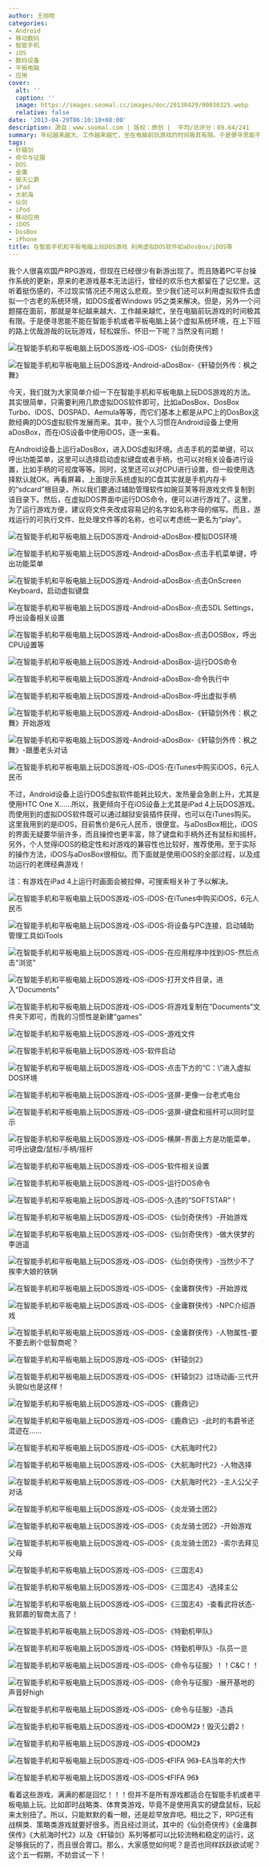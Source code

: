 ```yaml
---
author: 王旭晗
categories:
- Android
- 移动数码
- 智能手机
- iOS
- 数码设备
- 平板电脑
- 应用
cover:
  alt: ''
  caption: ''
  image: https://images.soomal.cc/images/doc/20130429/00030325.webp
  relative: false
date: '2013-04-29T06:10:10+08:00'
description: 源自：www.soomal.com | 版权：原创 |  平均/总评分：09.64/241
summary: 年纪越来越大、工作越来越忙，坐在电脑前玩游戏的时间极其有限。于是便寻思能不能在智能手机或者平板电脑上装个虚拟系统环境，在上下班的路上优哉游哉的玩玩以前的老游戏，轻松娱乐、怀旧一下呢？
tags:
- 轩辕剑
- 命令与征服
- DOS
- 金庸
- 毁灭公爵
- iPad
- 大航海
- 仙剑
- iPod
- 移动应用
- iDOS
- DosBox
- iPhone
title: 在智能手机和平板电脑上玩DOS游戏 利用虚拟DOS软件如aDosBox/iDOS等
---
```


我个人很喜欢国产RPG游戏，但现在已经很少有新游出现了。而且随着PC平台操作系统的更新，原来的老游戏基本无法运行，曾经的欢乐也大都留在了记忆里。这听着挺伤感的，不过现实情况还不用这么悲观，至少我们还可以利用虚拟软件去虚拟一个古老的系统环境，如DOS或者Windows 95之类来解决。但是，另外一个问题摆在面前，那就是年纪越来越大、工作越来越忙，坐在电脑前玩游戏的时间极其有限。于是便寻思能不能在智能手机或者平板电脑上装个虚拟系统环境，在上下班的路上优哉游哉的玩玩游戏，轻松娱乐、怀旧一下呢？当然没有问题！



![在智能手机和平板电脑上玩DOS游戏-iOS-iDOS-《仙剑奇侠传》](https://images.soomal.cc/images/doc/20130429/00030325.webp)



![在智能手机和平板电脑上玩DOS游戏-Android-aDosBox-《轩辕剑外传：枫之舞》](https://images.soomal.cc/images/doc/20130429/00030324.webp)



今天，我们就为大家简单介绍一下在智能手机和平板电脑上玩DOS游戏的方法。其实很简单，只需要利用几款虚拟DOS软件即可，比如aDosBox、DosBox Turbo、iDOS、DOSPAD、Aemula等等，而它们基本上都是从PC上的DosBox这款经典的DOS虚拟软件发展而来。其中，我个人习惯在Android设备上使用aDosBox，而在iOS设备中使用iDOS，逐一来看。



在Android设备上运行aDosBox，进入DOS虚拟环境。点击手机的菜单键，可以呼出功能菜单，这里可以选择启动虚拟键盘或者手柄，也可以对相关设备进行设置，比如手柄的可视度等等。同时，这里还可以对CPU进行设置，但一般使用选择默认就OK。再看屏幕，上面提示系统虚拟的C盘其实就是手机内存卡的“sdcard”根目录，所以我们要通过辅助管理软件如豌豆荚等将游戏文件复制到该目录下。然后，在虚拟DOS界面中运行DOS命令，便可以进行游戏了。这里，为了运行游戏方便，建议将文件夹改成容易记的名字如名称字母的缩写。而且，游戏运行的可执行文件、批处理文件等的名称，也可以考虑统一更名为“play”。



![在智能手机和平板电脑上玩DOS游戏-Android-aDosBox-模拟DOS环境](https://images.soomal.cc/images/doc/20130429/00030326.webp)



![在智能手机和平板电脑上玩DOS游戏-Android-aDosBox-点击手机菜单键，呼出功能菜单](https://images.soomal.cc/images/doc/20130429/00030327.webp)



![在智能手机和平板电脑上玩DOS游戏-Android-aDosBox-点击OnScreen Keyboard，启动虚拟键盘](https://images.soomal.cc/images/doc/20130429/00030328.webp)



![在智能手机和平板电脑上玩DOS游戏-Android-aDosBox-点击SDL Settings，呼出设备相关设置](https://images.soomal.cc/images/doc/20130429/00030329.webp)



![在智能手机和平板电脑上玩DOS游戏-Android-aDosBox-点击DOSBox，呼出CPU设置等](https://images.soomal.cc/images/doc/20130429/00030330.webp)



![在智能手机和平板电脑上玩DOS游戏-Android-aDosBox-运行DOS命令](https://images.soomal.cc/images/doc/20130429/00030331.webp)



![在智能手机和平板电脑上玩DOS游戏-Android-aDosBox-命令执行中](https://images.soomal.cc/images/doc/20130429/00030332.webp)



![在智能手机和平板电脑上玩DOS游戏-Android-aDosBox-呼出虚拟手柄](https://images.soomal.cc/images/doc/20130429/00030333.webp)



![在智能手机和平板电脑上玩DOS游戏-Android-aDosBox-《轩辕剑外传：枫之舞》开始游戏](https://images.soomal.cc/images/doc/20130429/00030334.webp)



![在智能手机和平板电脑上玩DOS游戏-Android-aDosBox-《轩辕剑外传：枫之舞》-跟墨老头对话](https://images.soomal.cc/images/doc/20130429/00030335.webp)



![在智能手机和平板电脑上玩DOS游戏-iOS-iDOS-在iTunes中购买iDOS，6元人民币](https://images.soomal.cc/images/doc/20130429/00030336.webp)



不过，Android设备上运行DOS虚拟软件能耗比较大，发热量会急剧上升，尤其是使用HTC One X……所以，我更倾向于在iOS设备上尤其是iPad 4上玩DOS游戏。而使用到的虚拟DOS软件既可以通过越狱安装插件获得，也可以在iTunes购买。这里我用到的是iDOS，目前售价是6元人民币，很便宜。与aDosBox相比，iDOS的界面无疑要华丽许多，而且操控也更丰富，除了键盘和手柄外还有鼠标和摇杆。另外，个人觉得iDOS的稳定性和对游戏的兼容性也比较好，推荐使用。至于实际的操作方法，iDOS与aDosBox很相似。而下面就是使用iDOS的全部过程，以及成功运行的老牌经典游戏！



注：有游戏在iPad 4上运行时画面会被拉伸，可搜索相关补丁予以解决。



![在智能手机和平板电脑上玩DOS游戏-iOS-iDOS-在iTunes中购买iDOS，6元人民币](https://images.soomal.cc/images/doc/20130429/00030336.webp)



![在智能手机和平板电脑上玩DOS游戏-iOS-iDOS-将设备与PC连接，启动辅助管理工具如iTools](https://images.soomal.cc/images/doc/20130429/00030337.webp)



![在智能手机和平板电脑上玩DOS游戏-iOS-iDOS-在应用程序中找到iOS-然后点击“浏览”](https://images.soomal.cc/images/doc/20130429/00030338.webp)



![在智能手机和平板电脑上玩DOS游戏-iOS-iDOS-打开文件目录，进入“Documents”](https://images.soomal.cc/images/doc/20130429/00030339.webp)



![在智能手机和平板电脑上玩DOS游戏-iOS-iDOS-将游戏复制在“Documents”文件夹下即可，而我的习惯性是新建“games”](https://images.soomal.cc/images/doc/20130429/00030340.webp)



![在智能手机和平板电脑上玩DOS游戏-iOS-iDOS-游戏文件](https://images.soomal.cc/images/doc/20130429/00030341.webp)



![在智能手机和平板电脑上玩DOS游戏-iOS-软件启动](https://images.soomal.cc/images/doc/20130429/00030342.webp)



![在智能手机和平板电脑上玩DOS游戏-iOS-iDOS-点击下方的“C：\”进入虚拟DOS环境](https://images.soomal.cc/images/doc/20130429/00030343.webp)



![在智能手机和平板电脑上玩DOS游戏-iOS-iDOS-竖屏-更像一台老式电台](https://images.soomal.cc/images/doc/20130429/00030344.webp)



![在智能手机和平板电脑上玩DOS游戏-iOS-iDOS-竖屏-键盘和摇杆可以同时显示](https://images.soomal.cc/images/doc/20130429/00030345.webp)



![在智能手机和平板电脑上玩DOS游戏-iOS-iDOS-横屏-界面上方是功能菜单，可呼出键盘/鼠标/手柄/摇杆](https://images.soomal.cc/images/doc/20130429/00030346.webp)



![在智能手机和平板电脑上玩DOS游戏-iOS-iDOS-软件相关设置](https://images.soomal.cc/images/doc/20130429/00030377.webp)



![在智能手机和平板电脑上玩DOS游戏-iOS-iDOS-运行DOS命令](https://images.soomal.cc/images/doc/20130429/00030347.webp)



![在智能手机和平板电脑上玩DOS游戏-iOS-iDOS-久违的“SOFTSTAR”！](https://images.soomal.cc/images/doc/20130429/00030348.webp)



![在智能手机和平板电脑上玩DOS游戏-iOS-iDOS-《仙剑奇侠传》-开始游戏](https://images.soomal.cc/images/doc/20130429/00030349.webp)



![在智能手机和平板电脑上玩DOS游戏-iOS-iDOS-《仙剑奇侠传》-做大侠梦的李逍遥](https://images.soomal.cc/images/doc/20130429/00030350.webp)



![在智能手机和平板电脑上玩DOS游戏-iOS-iDOS-《仙剑奇侠传》-当然少不了挨李大娘的铁锅](https://images.soomal.cc/images/doc/20130429/00030351.webp)



![在智能手机和平板电脑上玩DOS游戏-iOS-iDOS-《金庸群侠传》-开始游戏](https://images.soomal.cc/images/doc/20130429/00030352.webp)



![在智能手机和平板电脑上玩DOS游戏-iOS-iDOS-《金庸群侠传》-NPC介绍游戏](https://images.soomal.cc/images/doc/20130429/00030353.webp)



![在智能手机和平板电脑上玩DOS游戏-iOS-iDOS-《金庸群侠传》-人物属性-要不要去刷个低智商呢？](https://images.soomal.cc/images/doc/20130429/00030354.webp)



![在智能手机和平板电脑上玩DOS游戏-iOS-iDOS-《轩辕剑2》](https://images.soomal.cc/images/doc/20130429/00030355.webp)



![在智能手机和平板电脑上玩DOS游戏-iOS-iDOS-《轩辕剑2》过场动画-三代开头貌似也是这样！](https://images.soomal.cc/images/doc/20130429/00030356.webp)



![在智能手机和平板电脑上玩DOS游戏-iOS-iDOS-《鹿鼎记》](https://images.soomal.cc/images/doc/20130429/00030357.webp)



![在智能手机和平板电脑上玩DOS游戏-iOS-iDOS-《鹿鼎记》-此时的韦爵爷还混迹在……](https://images.soomal.cc/images/doc/20130429/00030358.webp)



![在智能手机和平板电脑上玩DOS游戏-iOS-iDOS-《大航海时代2》](https://images.soomal.cc/images/doc/20130429/00030359.webp)



![在智能手机和平板电脑上玩DOS游戏-iOS-iDOS-《大航海时代2》-人物选择](https://images.soomal.cc/images/doc/20130429/00030360.webp)



![在智能手机和平板电脑上玩DOS游戏-iOS-iDOS-《大航海时代2》-主人公父子对话](https://images.soomal.cc/images/doc/20130429/00030361.webp)



![在智能手机和平板电脑上玩DOS游戏-iOS-iDOS-《炎龙骑士团2》](https://images.soomal.cc/images/doc/20130429/00030362.webp)



![在智能手机和平板电脑上玩DOS游戏-iOS-iDOS-《炎龙骑士团2》-开始游戏](https://images.soomal.cc/images/doc/20130429/00030363.webp)



![在智能手机和平板电脑上玩DOS游戏-iOS-iDOS-《炎龙骑士团2》-索尔去拜见父母](https://images.soomal.cc/images/doc/20130429/00030364.webp)



![在智能手机和平板电脑上玩DOS游戏-iOS-iDOS-《三国志4》](https://images.soomal.cc/images/doc/20130429/00030365.webp)



![在智能手机和平板电脑上玩DOS游戏-iOS-iDOS-《三国志4》-选择主公](https://images.soomal.cc/images/doc/20130429/00030366.webp)



![在智能手机和平板电脑上玩DOS游戏-iOS-iDOS-《三国志4》-查看武将状态-我郭嘉的智商太高了！](https://images.soomal.cc/images/doc/20130429/00030367.webp)



![在智能手机和平板电脑上玩DOS游戏-iOS-iDOS-《特勤机甲队》](https://images.soomal.cc/images/doc/20130429/00030368.webp)



![在智能手机和平板电脑上玩DOS游戏-iOS-iDOS-《特勤机甲队》-队员一览](https://images.soomal.cc/images/doc/20130429/00030369.webp)



![在智能手机和平板电脑上玩DOS游戏-iOS-iDOS-《命令与征服》！！C&C！！](https://images.soomal.cc/images/doc/20130429/00030370.webp)



![在智能手机和平板电脑上玩DOS游戏-iOS-iDOS-《命令与征服》-展开基地的声音好high](https://images.soomal.cc/images/doc/20130429/00030371.webp)



![在智能手机和平板电脑上玩DOS游戏-iOS-iDOS-《命令与征服》-造兵](https://images.soomal.cc/images/doc/20130429/00030372.webp)



![在智能手机和平板电脑上玩DOS游戏-iOS-iDOS-《DOOM2》！毁灭公爵2！](https://images.soomal.cc/images/doc/20130429/00030373.webp)



![在智能手机和平板电脑上玩DOS游戏-iOS-iDOS-《DOOM2》](https://images.soomal.cc/images/doc/20130429/00030374.webp)



![在智能手机和平板电脑上玩DOS游戏-iOS-iDOS-《FIFA 96》-EA当年的大作](https://images.soomal.cc/images/doc/20130429/00030375.webp)



![在智能手机和平板电脑上玩DOS游戏-iOS-iDOS-《FIFA 96》](https://images.soomal.cc/images/doc/20130429/00030376.webp)



看着这些游戏，满满的都是回忆！！！但并不是所有游戏都适合在智能手机或者平板电脑上玩。比如即时战略类、体育类游戏，毕竟不是使用真实的键盘鼠标，玩起来太别扭了。所以，只能默默的看一眼，还是趁早放弃吧。相比之下，RPG还有战棋类、策略类游戏就要好很多。而且经过测试，其中的《仙剑奇侠传》《金庸群侠传》《大航海时代2》以及《轩辕剑》系列等都可以比较流畅和稳定的运行，这足够我玩的了，而且很合胃口。那么，大家感觉如何呢？是否也同样跃跃欲试呢？这个五一假期，不妨尝试一下！